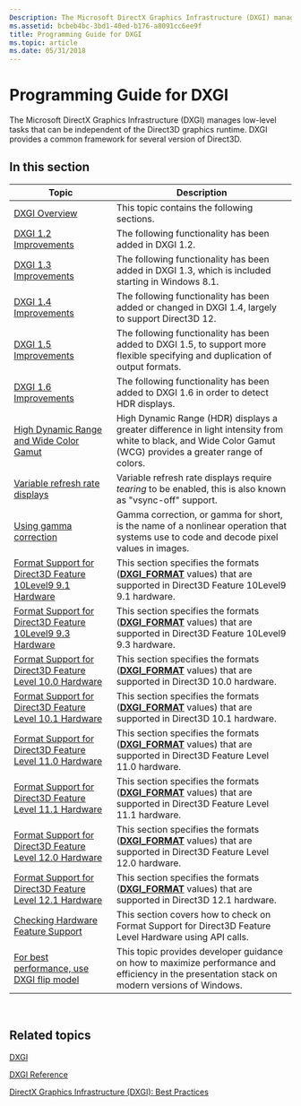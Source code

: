 ```yaml
---
Description: The Microsoft DirectX Graphics Infrastructure (DXGI) manages low-level tasks that can be independent of the Direct3D graphics runtime. DXGI provides a common framework for several version of Direct3D.
ms.assetid: bcbeb4bc-3bd1-40ed-b176-a8091cc6ee9f
title: Programming Guide for DXGI
ms.topic: article
ms.date: 05/31/2018
---
```


# Programming Guide for DXGI

The Microsoft DirectX Graphics Infrastructure (DXGI) manages low-level tasks that can be independent of the Direct3D graphics runtime. DXGI provides a common framework for several version of Direct3D.

## In this section



| Topic                                                                                                                              | Description                                                                                                                                                              |
|------------------------------------------------------------------------------------------------------------------------------------|--------------------------------------------------------------------------------------------------------------------------------------------------------------------------|
| [DXGI Overview](d3d10-graphics-programming-guide-dxgi.md)<br/>                                                              | This topic contains the following sections.<br/>                                                                                                                   |
| [DXGI 1.2 Improvements](dxgi-1-2-improvements.md)<br/>                                                                      | The following functionality has been added in DXGI 1.2.<br/>                                                                                                       |
| [DXGI 1.3 Improvements](dxgi-1-3-improvements.md)<br/>                                                                      | The following functionality has been added in DXGI 1.3, which is included starting in Windows 8.1.<br/>                                                            |
| [DXGI 1.4 Improvements](dxgi-1-4-improvements.md)<br/>                                                                      | The following functionality has been added or changed in DXGI 1.4, largely to support Direct3D 12. <br/>                                                           |
| [DXGI 1.5 Improvements](dxgi-1-5-improvements.md)<br/>                                                                      | The following functionality has been added to DXGI 1.5, to support more flexible specifying and duplication of output formats.<br/>                                |
| [DXGI 1.6 Improvements](dxgi-1-6-improvements.md)<br/>                                                                      | The following functionality has been added to DXGI 1.6 in order to detect HDR displays.<br/>                                                                       |
| [High Dynamic Range and Wide Color Gamut](high-dynamic-range-and-wide-color-gamut.md)<br/>                                  | High Dynamic Range (HDR) displays a greater difference in light intensity from white to black, and Wide Color Gamut (WCG) provides a greater range of colors.<br/> |
| [Variable refresh rate displays](variable-refresh-rate-displays.md)<br/>                                                    | Variable refresh rate displays require *tearing* to be enabled, this is also known as "vsync-off" support.<br/>                                                    |
| [Using gamma correction](using-gamma-correction.md)<br/>                                                                    | Gamma correction, or gamma for short, is the name of a nonlinear operation that systems use to code and decode pixel values in images.<br/>                        |
| [Format Support for Direct3D Feature 10Level9 9.1 Hardware](format-support-for-direct3d-feature-level-9-1-hardware.md)<br/> | This section specifies the formats ([**DXGI\_FORMAT**](https://msdn.microsoft.com/library/Bb173059(v=VS.85).aspx) values) that are supported in Direct3D Feature 10Level9 9.1 hardware.<br/>        |
| [Format Support for Direct3D Feature 10Level9 9.3 Hardware](format-support-for-direct3d-feature-level-9-3-hardware.md)<br/> | This section specifies the formats ([**DXGI\_FORMAT**](https://msdn.microsoft.com/library/Bb173059(v=VS.85).aspx) values) that are supported in Direct3D Feature 10Level9 9.3 hardware.<br/>        |
| [Format Support for Direct3D Feature Level 10.0 Hardware](format-support-for-direct3d-feature-level-10-0-hardware.md)<br/>  | This section specifies the formats ([**DXGI\_FORMAT**](https://msdn.microsoft.com/library/Bb173059(v=VS.85).aspx) values) that are supported in Direct3D 10.0 hardware.<br/>                        |
| [Format Support for Direct3D Feature Level 10.1 Hardware](format-support-for-direct3d-feature-level-10-1-hardware.md)<br/>  | This section specifies the formats ([**DXGI\_FORMAT**](https://msdn.microsoft.com/library/Bb173059(v=VS.85).aspx) values) that are supported in Direct3D 10.1 hardware.<br/>                        |
| [Format Support for Direct3D Feature Level 11.0 Hardware](format-support-for-direct3d-11-0-feature-level-hardware.md)<br/>  | This section specifies the formats ([**DXGI\_FORMAT**](https://msdn.microsoft.com/library/Bb173059(v=VS.85).aspx) values) that are supported in Direct3D Feature Level 11.0 hardware.<br/>          |
| [Format Support for Direct3D Feature Level 11.1 Hardware](format-support-for-direct3d-11-1-feature-level-hardware.md)<br/>  | This section specifies the formats ([**DXGI\_FORMAT**](https://msdn.microsoft.com/library/Bb173059(v=VS.85).aspx) values) that are supported in Direct3D Feature Level 11.1 hardware.<br/>          |
| [Format Support for Direct3D Feature Level 12.0 Hardware](hardware-support-for-direct3d-12-0-formats.md)<br/>               | This section specifies the formats ([**DXGI\_FORMAT**](https://msdn.microsoft.com/library/Bb173059(v=VS.85).aspx) values) that are supported in Direct3D Feature Level 12.0 hardware.<br/>          |
| [Format Support for Direct3D Feature Level 12.1 Hardware](hardware-support-for-direct3d-12-1-formats.md)<br/>               | This section specifies the formats ([**DXGI\_FORMAT**](https://msdn.microsoft.com/library/Bb173059(v=VS.85).aspx) values) that are supported in Direct3D 12.1 hardware.<br/>                        |
| [Checking Hardware Feature Support](checking-hardware-feature-support.md)<br/>                                              | This section covers how to check on Format Support for Direct3D Feature Level Hardware using API calls.<br/>                                                       |
| [For best performance, use DXGI flip model](for-best-performance--use-dxgi-flip-model.md)<br/>                              | This topic provides developer guidance on how to maximize performance and efficiency in the presentation stack on modern versions of Windows.<br/>                 |



 

## Related topics

<dl> <dt>

[DXGI](dx-graphics-dxgi.md)
</dt> <dt>

[DXGI Reference](d3d10-graphics-reference-dxgi.md)
</dt> <dt>

[DirectX Graphics Infrastructure (DXGI): Best Practices](https://msdn.microsoft.com/library/Ee417025(v=VS.85).aspx)
</dt> </dl>

 

 




